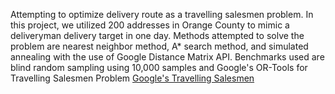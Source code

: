 Attempting to optimize delivery route as a travelling salesmen problem. In this project, we utilized 200 addresses in Orange County to mimic a deliveryman delivery target in one day. Methods attempted to solve the problem are nearest neighbor method, A* search method, and simulated annealing with the use of Google Distance Matrix API. Benchmarks used are blind random sampling using 10,000 samples and Google's OR-Tools for Travelling Salesmen Problem [Google's Travelling Salesmen ](https://developers.google.com/optimization/routing/tsp)
